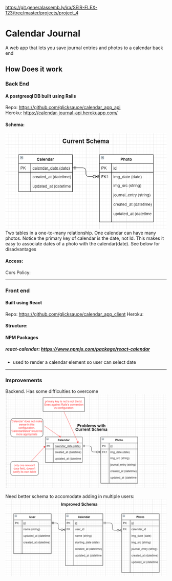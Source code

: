 https://git.generalassemb.ly/ira/SEIR-FLEX-123/tree/master/projects/project_4
#  Calendar Journal
A web app that lets you save journal entries and photos to a calendar back end

## How Does it work
### Back End
#### A postgresql DB built using Rails
Repo: https://github.com/glicksauce/calendar_app_api  
Heroku: https://calendar-journal-api.herokuapp.com/

#### Schema:
![](/public/current_schema.PNG)  
Two tables in a one-to-many relationship. One calendar can have many photos. Notice the primary key of calendar is the date,  not Id. This makes it easy to associate dates of a photo with the calendar(date). See below for disadvantages

#### Access:  
Cors Policy: 

---
### Front end
#### Built using React
Repo: https://github.com/glicksauce/calendar_app_client 
Heroku: 

#### Structure:


#### NPM Packages
##### react-calendar: https://www.npmjs.com/package/react-calendar
- used to render a calendar element so user can select date

---
### Improvements
Backend. Has some difficulties to overcome
![](/public/current_schema_problems.PNG)


Need better schema to accomodate adding in multiple users:
![](/public/improved_schema.PNG)
